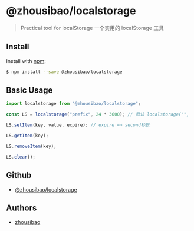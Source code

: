 # @zhousibao/localstorage

> Practical tool for localStorage
> 一个实用的 localStorage 工具

## Install

Install with [npm](https://www.npmjs.com/):

```sh
$ npm install --save @zhousibao/localstorage
```

## Basic Usage

```js
import localstorage from "@zhousibao/localstorage";

const LS = localstorage("prefix", 24 * 3600); // 默认 localstorage("", 7 * 24 * 3600);

LS.setItem(key, value, expire); // expire => second秒数

LS.getItem(key);

LS.removeItem(key);

LS.clear();
```

## Github

- [@zhousibao/localstorage](https://github.com/zhousibao/localstorage)

## Authors

- [zhousibao](https://github.com/zhousibao)
